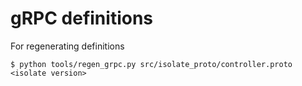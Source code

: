 # gRPC definitions

For regenerating definitions

```
$ python tools/regen_grpc.py src/isolate_proto/controller.proto <isolate version>
```
